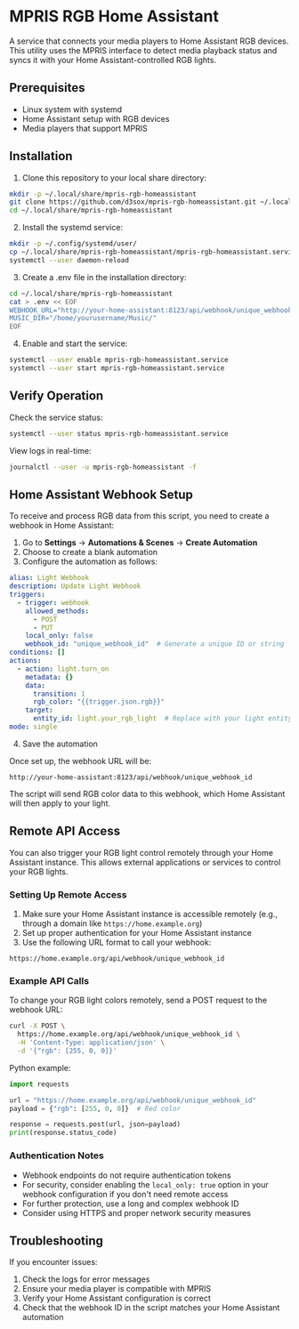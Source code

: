 # MPRIS RGB Home Assistant

A service that connects your media players to Home Assistant RGB devices. This utility uses the MPRIS interface to detect media playback status and syncs it with your Home Assistant-controlled RGB lights.

## Prerequisites

- Linux system with systemd
- Home Assistant setup with RGB devices
- Media players that support MPRIS

## Installation

1. Clone this repository to your local share directory:
```bash
mkdir -p ~/.local/share/mpris-rgb-homeassistant
git clone https://github.com/d3sox/mpris-rgb-homeassistant.git ~/.local/share/mpris-rgb-homeassistant
cd ~/.local/share/mpris-rgb-homeassistant
```

2. Install the systemd service:
```bash
mkdir -p ~/.config/systemd/user/
cp ~/.local/share/mpris-rgb-homeassistant/mpris-rgb-homeassistant.service ~/.config/systemd/user/
systemctl --user daemon-reload
```

3. Create a .env file in the installation directory:
```bash
cd ~/.local/share/mpris-rgb-homeassistant
cat > .env << EOF
WEBHOOK_URL="http://your-home-assistant:8123/api/webhook/unique_webhook_id"
MUSIC_DIR="/home/yourusername/Music/"
EOF
```

4. Enable and start the service:
```bash
systemctl --user enable mpris-rgb-homeassistant.service
systemctl --user start mpris-rgb-homeassistant.service
```

## Verify Operation

Check the service status:
```bash
systemctl --user status mpris-rgb-homeassistant.service
```

View logs in real-time:
```bash
journalctl --user -u mpris-rgb-homeassistant -f
```

## Home Assistant Webhook Setup

To receive and process RGB data from this script, you need to create a webhook in Home Assistant:

1. Go to **Settings** → **Automations & Scenes** → **Create Automation**
2. Choose to create a blank automation
3. Configure the automation as follows:

```yaml
alias: Light Webhook
description: Update Light Webhook
triggers:
  - trigger: webhook
    allowed_methods:
      - POST
      - PUT
    local_only: false
    webhook_id: "unique_webhook_id"  # Generate a unique ID or string
conditions: []
actions:
  - action: light.turn_on
    metadata: {}
    data:
      transition: 1
      rgb_color: "{{trigger.json.rgb}}"
    target:
      entity_id: light.your_rgb_light  # Replace with your light entity
mode: single
```

4. Save the automation

Once set up, the webhook URL will be:
```
http://your-home-assistant:8123/api/webhook/unique_webhook_id
```

The script will send RGB color data to this webhook, which Home Assistant will then apply to your light.

## Remote API Access

You can also trigger your RGB light control remotely through your Home Assistant instance. This allows external applications or services to control your RGB lights.

### Setting Up Remote Access

1. Make sure your Home Assistant instance is accessible remotely (e.g., through a domain like `https://home.example.org`)
2. Set up proper authentication for your Home Assistant instance
3. Use the following URL format to call your webhook:

```
https://home.example.org/api/webhook/unique_webhook_id
```

### Example API Calls

To change your RGB light colors remotely, send a POST request to the webhook URL:

```bash
curl -X POST \
  https://home.example.org/api/webhook/unique_webhook_id \
  -H 'Content-Type: application/json' \
  -d '{"rgb": [255, 0, 0]}'
```

Python example:
```python
import requests

url = "https://home.example.org/api/webhook/unique_webhook_id"
payload = {"rgb": [255, 0, 0]}  # Red color

response = requests.post(url, json=payload)
print(response.status_code)
```

### Authentication Notes

- Webhook endpoints do not require authentication tokens
- For security, consider enabling the `local_only: true` option in your webhook configuration if you don't need remote access
- For further protection, use a long and complex webhook ID
- Consider using HTTPS and proper network security measures

## Troubleshooting

If you encounter issues:
1. Check the logs for error messages
2. Ensure your media player is compatible with MPRIS
3. Verify your Home Assistant configuration is correct
4. Check that the webhook ID in the script matches your Home Assistant automation
